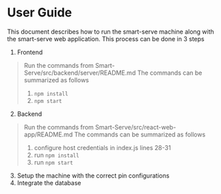 # User Guide

This document describes how to run the smart-serve machine along with the smart-serve web application. This process can be done in 3 steps

1. Frontend
> Run the commands from Smart-Serve/src/backend/server/README.md
> The commands can be summarized as follows
> 1. `npm install`
> 2. `npm start`
2. Backend
> Run the commands from Smart-Serve/src/react-web-app/README.md
> The commands can be summarized as follows
>1. configure host credentials in index.js lines 28-31
>2. run `npm install`
>2. run `npm start`
3. Setup the machine with the correct pin configurations
4. Integrate the database
